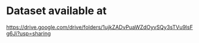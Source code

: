 
# Dataset available at 
https://drive.google.com/drive/folders/1ujkZADvPuaWZdOyvSQy3sTVu9lsFg6Ji?usp=sharing
